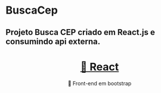 # BuscaCep

## Projeto Busca CEP criado em React.js e consumindo api externa.

<h1 align="center">
    <a href="./BuscaCep.png">🔗 React</a>
</h1>
<p align="center">🚀 Front-end em bootstrap</p>